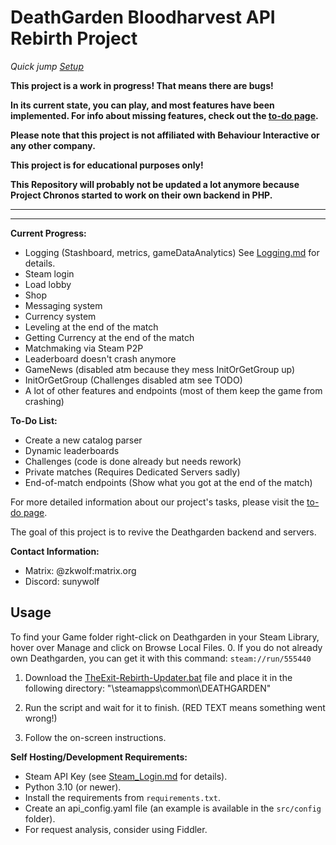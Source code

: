 # DeathGarden Bloodharvest API Rebirth Project

*Quick jump [Setup](https://github.com/wolfswolke/DeathGarden_API_Rebirth?tab=readme-ov-file#usage)*

**This project is a work in progress! That means there are bugs!**

**In its current state, you can play, and most features have been implemented. 
For info about missing features, check out the [to-do page](https://github.com/users/wolfswolke/projects/2/views/1).**

**Please note that this project is not affiliated with Behaviour Interactive or any other company.**

**This project is for educational purposes only!**

**This Repository will probably not be updated a lot anymore because 
Project Chronos started to work on their own backend in PHP.**

****

****

**Current Progress:**
- Logging (Stashboard, metrics, gameDataAnalytics) See [Logging.md](https://github.com/wolfswolke/DeathGarden_API_Rebirth/blob/master/Doc/Logging.md) for details.
- Steam login
- Load lobby
- Shop
- Messaging system
- Currency system
- Leveling at the end of the match
- Getting Currency at the end of the match
- Matchmaking via Steam P2P
- Leaderboard doesn't crash anymore
- GameNews (disabled atm because they mess InitOrGetGroup up)
- InitOrGetGroup (Challenges disabled atm see TODO)
- A lot of other features and endpoints (most of them keep the game from crashing)


**To-Do List:**
- Create a new catalog parser
- Dynamic leaderboards
- Challenges (code is done already but needs rework)
- Private matches (Requires Dedicated Servers sadly)
- End-of-match endpoints (Show what you got at the end of the match)

For more detailed information about our project's tasks, please visit the [to-do page](https://github.com/users/wolfswolke/projects/2/views/1).

The goal of this project is to revive the Deathgarden backend and servers. 

**Contact Information:**
- Matrix: @zkwolf:matrix.org
- Discord: sunywolf

## Usage
 To find your Game folder right-click on Deathgarden in your Steam Library, hover over Manage and click on Browse Local Files.
0. If you do not already own Deathgarden, you can get it with this command: 
`steam://run/555440`

1. Download the [TheExit-Rebirth-Updater.bat](https://github.com/wolfswolke/DeathGarden_API_Rebirth/blob/master/src/files/TheExit-Rebirth-Updater.bat) file and place it in the following directory: "\steamapps\common\DEATHGARDEN\"

2. Run the script and wait for it to finish. (RED TEXT means something went wrong!)

3. Follow the on-screen instructions.

**Self Hosting/Development Requirements:**
- Steam API Key (see [Steam_Login.md](https://github.com/wolfswolke/DeathGarden_API_Rebirth/blob/master/Doc/Steam_Login.md) for details).
- Python 3.10 (or newer).
- Install the requirements from `requirements.txt`.
- Create an api_config.yaml file (an example is available in the `src/config` folder).
- For request analysis, consider using Fiddler.
